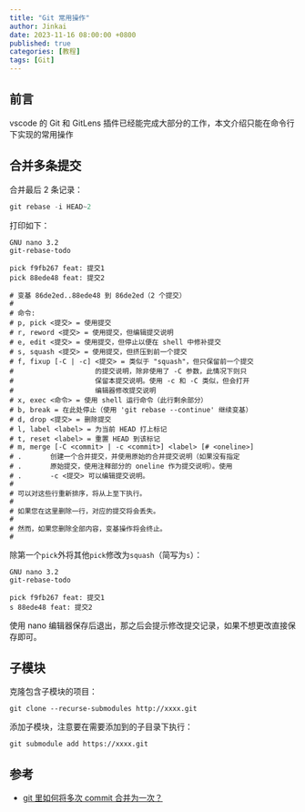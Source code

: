 ```yaml
---
title: "Git 常用操作"
author: Jinkai
date: 2023-11-16 08:00:00 +0800
published: true
categories: [教程]
tags: [Git]
---
```


## 前言

vscode 的 Git 和 GitLens 插件已经能完成大部分的工作，本文介绍只能在命令行下实现的常用操作

## 合并多条提交

合并最后 2 条记录：

```c
git rebase -i HEAD~2
```

打印如下：

```console
GNU nano 3.2
git-rebase-todo

pick f9fb267 feat: 提交1
pick 88ede48 feat: 提交2

# 变基 86de2ed..88ede48 到 86de2ed（2 个提交）
#
# 命令:
# p, pick <提交> = 使用提交
# r, reword <提交> = 使用提交，但编辑提交说明
# e, edit <提交> = 使用提交，但停止以便在 shell 中修补提交
# s, squash <提交> = 使用提交，但挤压到前一个提交
# f, fixup [-C | -c] <提交> = 类似于 "squash"，但只保留前一个提交
#                    的提交说明，除非使用了 -C 参数，此情况下则只
#                    保留本提交说明。使用 -c 和 -C 类似，但会打开
#                    编辑器修改提交说明
# x, exec <命令> = 使用 shell 运行命令（此行剩余部分）
# b, break = 在此处停止（使用 'git rebase --continue' 继续变基）
# d, drop <提交> = 删除提交
# l, label <label> = 为当前 HEAD 打上标记
# t, reset <label> = 重置 HEAD 到该标记
# m, merge [-C <commit> | -c <commit>] <label> [# <oneline>]
# .       创建一个合并提交，并使用原始的合并提交说明（如果没有指定
# .       原始提交，使用注释部分的 oneline 作为提交说明）。使用
# .       -c <提交> 可以编辑提交说明。
#
# 可以对这些行重新排序，将从上至下执行。
#
# 如果您在这里删除一行，对应的提交将会丢失。
#
# 然而，如果您删除全部内容，变基操作将会终止。
#
```

除第一个`pick`外将其他`pick`修改为`squash`（简写为`s`）：

```console
GNU nano 3.2
git-rebase-todo

pick f9fb267 feat: 提交1
s 88ede48 feat: 提交2
```

使用 nano 编辑器保存后退出，那之后会提示修改提交记录，如果不想更改直接保存即可。

## 子模块

克隆包含子模块的项目：

```console
git clone --recurse-submodules http://xxxx.git
```

添加子模块，注意要在需要添加到的子目录下执行：

```console
git submodule add https://xxxx.git
```

## 参考

- [git 里如何将多次 commit 合并为一次？](https://www.jianshu.com/p/66cece71b41d)
